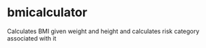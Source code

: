 # bmicalculator
Calculates BMI given weight and height and calculates risk category associated with it
